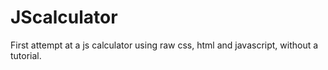 # JScalculator

First attempt at a js calculator using raw css, html and javascript, without a tutorial.




